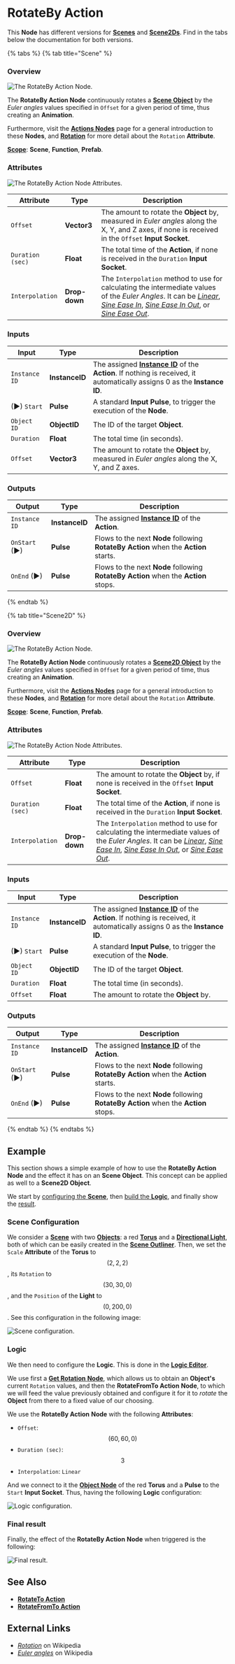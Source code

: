 # RotateBy Action

This **Node** has different versions for [**Scenes**](../../objects-and-types/project-objects/scene.md) and [**Scene2Ds**](../../objects-and-types/project-objects/scene2d.md). Find in the tabs below the documentation for both versions.

{% tabs %}
{% tab title="Scene" %}
### Overview

![The RotateBy Action Node.](../../.gitbook/assets/rotatebyactionupdatedimage.png)

The **RotateBy Action Node** continuously rotates a [**Scene Object**](../../objects-and-types/scene-objects/) by the _Euler angles_ values specified in `Offset` for a given period of time, thus creating an **Animation**.

Furthermore, visit the [**Actions Nodes**](./) page for a general introduction to these **Nodes**, and [**Rotation**](../../objects-and-types/attributes/common-attributes/transformation/#rotation) for more detail about the `Rotation` **Attribute**.

[**Scope**](../overview.md#scopes): **Scene**, **Function**, **Prefab**.

### Attributes

![The RotateBy Action Node Attributes.](../../.gitbook/assets/rotatebyactionattributes.png)

| Attribute        | Type          | Description                                                                                                                                                                                                                                                                                                                                      |
| ---------------- | ------------- | ------------------------------------------------------------------------------------------------------------------------------------------------------------------------------------------------------------------------------------------------------------------------------------------------------------------------------------------------ |
| `Offset`         | **Vector3**   | The amount to rotate the **Object** by, measured in _Euler angles_ along the X, Y, and Z axes, if none is received in the `Offset` **Input Socket**.                                                                                                                                                                                             |
| `Duration (sec)` | **Float**     | The total time of the **Action**, if none is received in the `Duration` **Input Socket**.                                                                                                                                                                                                                                                        |
| `Interpolation`  | **Drop-down** | The `Interpolation` method to use for calculating the intermediate values of the _Euler Angles_. It can be [_Linear_](https://en.wikipedia.org/wiki/Linear\_interpolation), [_Sine Ease In_](https://easings.net/#easeInSine), [_Sine Ease In Out_](https://easings.net/#easeInOutSine), or [_Sine Ease Out_](https://easings.net/#easeOutSine). |

### Inputs

| Input         | Type           | Description                                                                                                                                  |
| ------------- | -------------- | -------------------------------------------------------------------------------------------------------------------------------------------- |
| `Instance ID` | **InstanceID** | The assigned [**Instance ID**](./#instance-id) of the **Action**. If nothing is received, it automatically assigns 0 as the **Instance ID**. |
| (►) `Start`   | **Pulse**      | A standard **Input Pulse**, to trigger the execution of the **Node**.                                                                        |
| `Object ID`   | **ObjectID**   | The ID of the target **Object**.                                                                                                             |
| `Duration`    | **Float**      | The total time (in seconds).                                                                                                                 |
| `Offset`      | **Vector3**    | The amount to rotate the **Object** by, measured in _Euler angles_ along the X, Y, and Z axes.                                               |

### Outputs

| Output        | Type           | Description                                                                          |
| ------------- | -------------- | ------------------------------------------------------------------------------------ |
| `Instance ID` | **InstanceID** | The assigned [**Instance ID**](./#instance-id) of the **Action**.                    |
| `OnStart` (►) | **Pulse**      | Flows to the next **Node** following **RotateBy Action** when the **Action** starts. |
| `OnEnd` (►)   | **Pulse**      | Flows to the next **Node** following **RotateBy Action** when the **Action** stops.  |
{% endtab %}

{% tab title="Scene2D" %}
### Overview

![The RotateBy Action Node.](../../.gitbook/assets/rotatebyactionnode2d.png)

The **RotateBy Action Node** continuously rotates a [**Scene2D Object**](../../objects-and-types/scene-objects/) by the _Euler angles_ values specified in `Offset` for a given period of time, thus creating an **Animation**.

Furthermore, visit the [**Actions Nodes**](./) page for a general introduction to these **Nodes**, and [**Rotation**](../../objects-and-types/attributes/common-attributes/transformation/#rotation) for more detail about the `Rotation` **Attribute**.

[**Scope**](../overview.md#scopes): **Scene**, **Function**, **Prefab**.

### Attributes

![The RotateBy Action Node Attributes.](../../.gitbook/assets/rotatebyactionatts2d.png)

| Attribute        | Type          | Description                                                                                                                                                                                                                                                                                                                                      |
| ---------------- | ------------- | ------------------------------------------------------------------------------------------------------------------------------------------------------------------------------------------------------------------------------------------------------------------------------------------------------------------------------------------------ |
| `Offset`         | **Float**     | The amount to rotate the **Object** by, if none is received in the `Offset` **Input Socket**.                                                                                                                                                                                                                                                    |
| `Duration (sec)` | **Float**     | The total time of the **Action**, if none is received in the `Duration` **Input Socket**.                                                                                                                                                                                                                                                        |
| `Interpolation`  | **Drop-down** | The `Interpolation` method to use for calculating the intermediate values of the _Euler Angles_. It can be [_Linear_](https://en.wikipedia.org/wiki/Linear\_interpolation), [_Sine Ease In_](https://easings.net/#easeInSine), [_Sine Ease In Out_](https://easings.net/#easeInOutSine), or [_Sine Ease Out_](https://easings.net/#easeOutSine). |

### Inputs

| Input         | Type           | Description                                                                                                                                  |
| ------------- | -------------- | -------------------------------------------------------------------------------------------------------------------------------------------- |
| `Instance ID` | **InstanceID** | The assigned [**Instance ID**](./#instance-id) of the **Action**. If nothing is received, it automatically assigns 0 as the **Instance ID**. |
| (►) `Start`   | **Pulse**      | A standard **Input Pulse**, to trigger the execution of the **Node**.                                                                        |
| `Object ID`   | **ObjectID**   | The ID of the target **Object**.                                                                                                             |
| `Duration`    | **Float**      | The total time (in seconds).                                                                                                                 |
| `Offset`      | **Float**      | The amount to rotate the **Object** by.                                                                                                      |

### Outputs

| Output        | Type           | Description                                                                          |
| ------------- | -------------- | ------------------------------------------------------------------------------------ |
| `Instance ID` | **InstanceID** | The assigned [**Instance ID**](./#instance-id) of the **Action**.                    |
| `OnStart` (►) | **Pulse**      | Flows to the next **Node** following **RotateBy Action** when the **Action** starts. |
| `OnEnd` (►)   | **Pulse**      | Flows to the next **Node** following **RotateBy Action** when the **Action** stops.  |
{% endtab %}
{% endtabs %}

## Example

This section shows a simple example of how to use the **RotateBy Action** **Node** and the effect it has on an **Scene Object**. This concept can be applied as well to a **Scene2D Object**.

We start by [configuring the **Scene**](rotatebyaction.md#scene-configuration), then [build the **Logic**](rotatebyaction.md#logic), and finally show the [result](rotatebyaction.md#final-result).

### Scene Configuration

We consider a [**Scene**](../../objects-and-types/project-objects/scene.md) with two [**Objects**](../../objects-and-types/scene-objects/): a red [**Torus**](../../objects-and-types/scene-objects/primitives.md#torus) and a [**Directional Light**](../../objects-and-types/scene-objects/lights.md), both of which can be easily created in the [**Scene Outliner**](../../modules/scene-outliner.md). Then, we set the `Scale` **Attribute** of the **Torus** to $$(2, 2, 2)$$, its `Rotation` to $$(30, 30, 0)$$, and the `Position` of the **Light** to $$(0, 200, 0)$$. See this configuration in the following image:

![Scene configuration.](../../.gitbook/assets/examplesactions/ExampleRotateFromTo\_1.png)

### Logic

We then need to configure the **Logic**. This is done in the [**Logic Editor**](../../modules/logic-editor.md).

We use first a [**Get Rotation** **Node**](../incari/object/get-rotation.md), which allows us to obtain an **Object's** current `Rotation` values, and then the **RotateFromTo Action** **Node**, to which we will feed the value previously obtained and configure it for it to _rotate_ the **Object** from there to a fixed value of our choosing.

We use the **RotateBy Action** **Node** with the following **Attributes**:

* `Offset`: $$(60, 60, 0)$$
* `Duration (sec)`: $$3$$
* `Interpolation`: `Linear`

And we connect to it the [**Object Node**](../../objects-and-types/scene-objects/#objects-in-the-logic) of the red **Torus** and a **Pulse** to the `Start` **Input Socket**. Thus, having the following **Logic** configuration:

![Logic configuration.](../../.gitbook/assets/examplesactions/ExampleRotateBy\_2.png)

### Final result

Finally, the effect of the **RotateBy Action** **Node** when triggered is the following:

![Final result.](../../.gitbook/assets/examplesactions/ExampleRotateBy\_3.gif)

## See Also

* [**RotateTo Action**](rotatetoaction.md)
* [**RotateFromTo Action**](rotatefromtoaction.md)

## External Links

* [_Rotation_](https://en.wikipedia.org/wiki/Rotation) on Wikipedia
* [_Euler angles_](https://en.wikipedia.org/wiki/Euler\_angles) on Wikipedia
